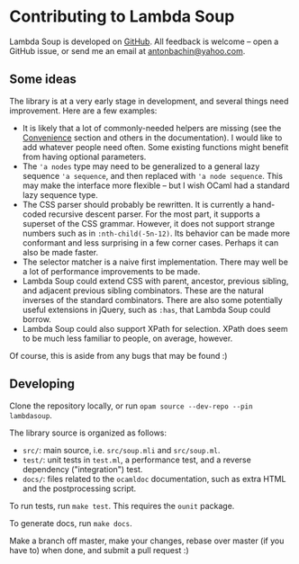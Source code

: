 # Contributing to Lambda Soup

Lambda Soup is developed on [GitHub][repo]. All feedback is welcome – open a
GitHub issue, or send me an email at [antonbachin@yahoo.com][email].

## Some ideas

The library is at a very early stage in development, and several things need
improvement. Here are a few examples:

- It is likely that a lot of commonly-needed helpers are missing (see the
  [Convenience][convenience] section and others in the documentation). I would
  like to add whatever people need often. Some existing functions might benefit
  from having optional parameters.
- The `'a nodes` type may need to be generalized to a general lazy sequence
  `'a sequence`, and then replaced with `'a node sequence`. This may make the
  interface more flexible – but I wish OCaml had a standard lazy sequence type.
- The CSS parser should probably be rewritten. It is currently a hand-coded
  recursive descent parser. For the most part, it supports a superset of the CSS
  grammar. However, it does not support strange numbers such as in
  `:nth-child(-5n-12)`. Its behavior can be made more conformant and less
  surprising in a few corner cases. Perhaps it can also be made faster.
- The selector matcher is a naive first implementation. There may well be a lot
  of performance improvements to be made.
- Lambda Soup could extend CSS with parent, ancestor, previous sibling, and
  adjacent previous sibling combinators. These are the natural inverses of the
  standard combinators. There are also some potentially useful extensions in
  jQuery, such as `:has`, that Lambda Soup could borrow.
- Lambda Soup could also support XPath for selection. XPath does seem to be much
  less familiar to people, on average, however.

Of course, this is aside from any bugs that may be found :)

## Developing

Clone the repository locally, or run `opam source --dev-repo --pin lambdasoup`.

The library source is organized as follows:

- `src/`: main source, i.e. `src/soup.mli` and `src/soup.ml`.
- `test/`: unit tests in `test.ml`, a performance test, and a reverse dependency
  ("integration") test.
- `docs/`: files related to the `ocamldoc` documentation, such as extra HTML and
  the postprocessing script.

To run tests, run `make test`. This requires the `ounit` package.

To generate docs, run `make docs`.

Make a branch off master, make your changes, rebase over master (if you have to)
when done, and submit a pull request :)

[repo]:        https://github.com/aantron/lambdasoup
[email]:       mailto:antonbachin@yahoo.com
[convenience]: http://aantron.github.io/lambdasoup#2_Convenience
[nethtml]:     http://ocamlnet.sourceforge.net/refman/Nethtml.html
